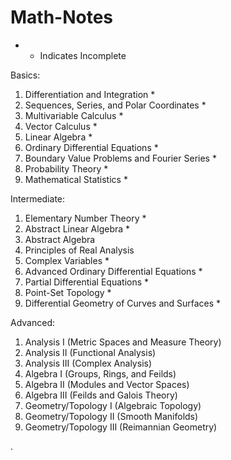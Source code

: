 # Math-Notes


* - Indicates Incomplete


Basics:
1. Differentiation and Integration *
2. Sequences, Series, and Polar Coordinates *
3. Multivariable Calculus *
5. Vector Calculus *
6. Linear Algebra *
7. Ordinary Differential Equations *
8. Boundary Value Problems and Fourier Series *
9. Probability Theory *
10. Mathematical Statistics *

Intermediate:
1. Elementary Number Theory *
2. Abstract Linear Algebra  *
3. Abstract Algebra 
6. Principles of Real Analysis 
9. Complex Variables *
10. Advanced Ordinary Differential Equations *
11. Partial Differential Equations *
12. Point-Set Topology *
14. Differential Geometry of Curves and Surfaces *

Advanced:
1. Analysis I (Metric Spaces and Measure Theory)
2. Analysis II (Functional Analysis)
3. Analysis III (Complex Analysis)
4. Algebra I (Groups, Rings, and Feilds)
5. Algebra II (Modules and Vector Spaces)
6. Algebra III (Feilds and Galois Theory)
7. Geometry/Topology I (Algebraic Topology)
8. Geometry/Topology II (Smooth Manifolds)
9. Geometry/Topology III (Reimannian Geometry)





   











       

    
  .   














